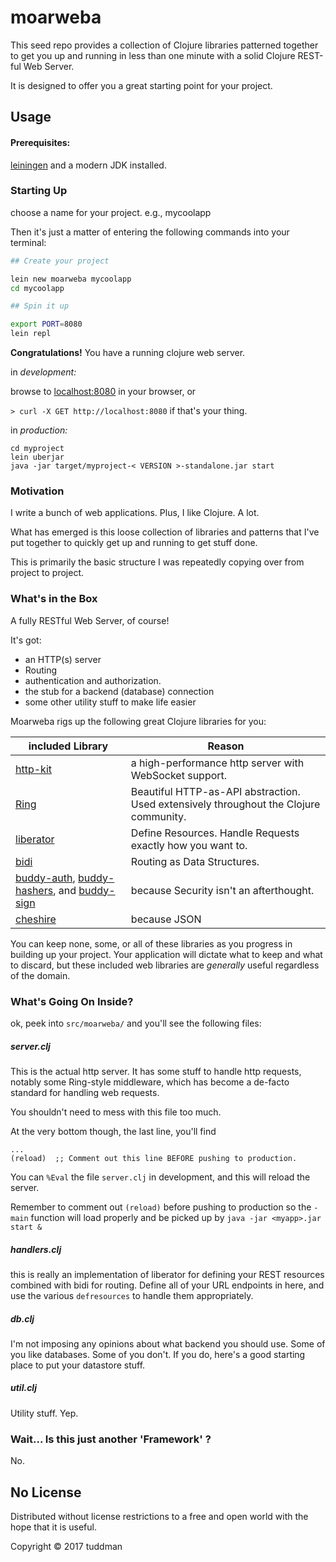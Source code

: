 # moarweba

This seed repo provides a collection of Clojure libraries patterned together to get you up and running in less than one minute with a solid Clojure REST-ful Web Server.

It is designed to offer you a great starting point for your project. 

## Usage

#### Prerequisites:

[leiningen](https://leiningen.org/) and a modern JDK installed.

### Starting Up

choose a name for your project. e.g., mycoolapp

Then it's just a matter of entering the following commands into your terminal:

```bash
## Create your project

lein new moarweba mycoolapp
cd mycoolapp 

## Spin it up

export PORT=8080
lein repl
```


**Congratulations!**  You have a running clojure web server.


in _development:_

browse to [localhost:8080](http://localhost:8080) in your browser, or 

`> curl -X GET http://localhost:8080` if that's your thing.


in _production:_

```
cd myproject
lein uberjar
java -jar target/myproject-< VERSION >-standalone.jar start 
```

###  Motivation

I write a bunch of web applications. Plus, I like Clojure. A lot.

What has emerged is this loose collection of libraries and patterns that I've put together to quickly get up and running to get stuff done.  

This is primarily the basic structure I was repeatedly copying over from project to project.

### What's in the Box

A fully RESTful Web Server, of course!

It's got: 
* an HTTP(s) server
* Routing
* authentication and authorization.  
* the stub for a backend (database) connection
* some other utility stuff to make life easier


Moarweba rigs up the following great Clojure libraries for you:

| included Library  | Reason  | 
|---|---|
|[http-kit](http://www.http-kit.org/) | a high-performance http server with WebSocket support.
|[Ring](https://github.com/ring-clojure/ring) | Beautiful HTTP-as-API abstraction. Used extensively throughout the Clojure community.|
|[liberator](https://clojure-liberator.github.io/liberator/) |  Define Resources. Handle Requests exactly how you want to. |
|[bidi](https://github.com/juxt/bidi) |  Routing as Data Structures. |
|[buddy-auth](https://github.com/funcool/buddy-auth), [buddy-hashers](https://github.com/funcool/buddy-hashers), and [buddy-sign](https://github.com/funcool/buddy-sign)| because Security isn't an afterthought. |
|[cheshire](https://github.com/dakrone/cheshire)| because JSON |

You can keep none, some, or all of these libraries as you progress in building up your project. Your application will dictate what to keep and what to discard, but these included web libraries are _generally_ useful regardless of the domain.

### What's Going On Inside?

ok, peek into `src/moarweba/`  and you'll see the following files:

##### server.clj

This is the actual http server.  It has some stuff to handle http requests, notably some Ring-style middleware, which has become a de-facto standard for handling web requests.

You shouldn't need to mess with this file too much.

At the very bottom though, the last line, you'll find

```
...
(reload)  ;; Comment out this line BEFORE pushing to production.
```

You can `%Eval` the file `server.clj` in development, and this will reload the server.

Remember to comment out `(reload)` before pushing to production so the `-main` function will load properly and be picked up by `java -jar <myapp>.jar start &`

##### handlers.clj

this is really an implementation of liberator for defining your REST resources combined with bidi for routing.  Define all of your URL endpoints in here, and use the various `defresources` to handle them appropriately.

##### db.clj

I'm not imposing any opinions about what backend you should use. Some of you like databases. Some of you don't.  If you do, here's a good starting place to put your datastore stuff.

##### util.clj

Utility stuff.  Yep. 

### Wait... Is this just another 'Framework'  ?

No.

## No License

Distributed without license restrictions to a free and open world with the hope that it is useful.

Copyright © 2017 tuddman
